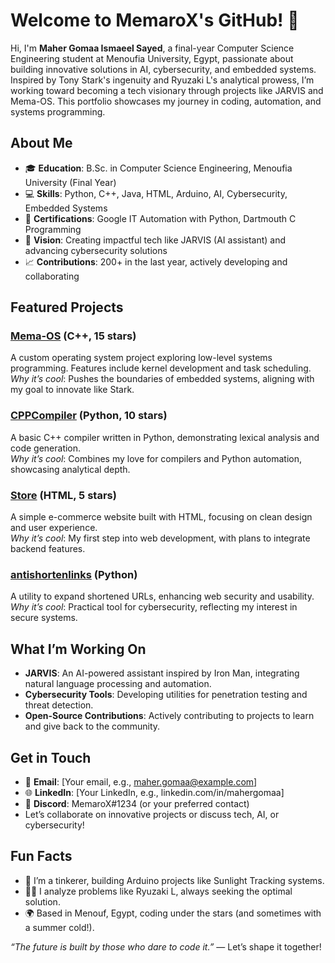 # Welcome to MemaroX's GitHub! 🚀

Hi, I'm **Maher Gomaa Ismaeel Sayed**, a final-year Computer Science Engineering student at Menoufia University, Egypt, passionate about building innovative solutions in AI, cybersecurity, and embedded systems. Inspired by Tony Stark's ingenuity and Ryuzaki L's analytical prowess, I’m working toward becoming a tech visionary through projects like JARVIS and Mema-OS. This portfolio showcases my journey in coding, automation, and systems programming.

## About Me
- 🎓 **Education**: B.Sc. in Computer Science Engineering, Menoufia University (Final Year)
- 💻 **Skills**: Python, C++, Java, HTML, Arduino, AI, Cybersecurity, Embedded Systems
- 📜 **Certifications**: Google IT Automation with Python, Dartmouth C Programming
- 🌟 **Vision**: Creating impactful tech like JARVIS (AI assistant) and advancing cybersecurity solutions
- 📈 **Contributions**: 200+ in the last year, actively developing and collaborating

## Featured Projects
### [Mema-OS](https://github.com/MemaroX/Mema-OS) (C++, 15 stars)
A custom operating system project exploring low-level systems programming. Features include kernel development and task scheduling.  
*Why it’s cool*: Pushes the boundaries of embedded systems, aligning with my goal to innovate like Stark.

### [CPPCompiler](https://github.com/MemaroX/CPPCompiler) (Python, 10 stars)
A basic C++ compiler written in Python, demonstrating lexical analysis and code generation.  
*Why it’s cool*: Combines my love for compilers and Python automation, showcasing analytical depth.

### [Store](https://github.com/MemaroX/Store) (HTML, 5 stars)
A simple e-commerce website built with HTML, focusing on clean design and user experience.  
*Why it’s cool*: My first step into web development, with plans to integrate backend features.

### [antishortenlinks](https://github.com/MemaroX/antishortenlinks) (Python)
A utility to expand shortened URLs, enhancing web security and usability.  
*Why it’s cool*: Practical tool for cybersecurity, reflecting my interest in secure systems.

## What I’m Working On
- **JARVIS**: An AI-powered assistant inspired by Iron Man, integrating natural language processing and automation.
- **Cybersecurity Tools**: Developing utilities for penetration testing and threat detection.
- **Open-Source Contributions**: Actively contributing to projects to learn and give back to the community.

## Get in Touch
- 📧 **Email**: [Your email, e.g., maher.gomaa@example.com]
- 🌐 **LinkedIn**: [Your LinkedIn, e.g., linkedin.com/in/mahergomaa]
- 💬 **Discord**: MemaroX#1234 (or your preferred contact)
- Let’s collaborate on innovative projects or discuss tech, AI, or cybersecurity!

## Fun Facts
- 🔧 I’m a tinkerer, building Arduino projects like Sunlight Tracking systems.
- 🕵️‍♂️ I analyze problems like Ryuzaki L, always seeking the optimal solution.
- 🌍 Based in Menouf, Egypt, coding under the stars (and sometimes with a summer cold!).

*“The future is built by those who dare to code it.”* — Let’s shape it together!
